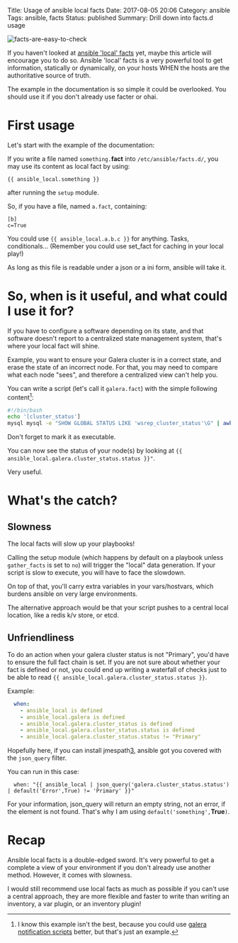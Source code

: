Title: Usage of ansible local facts
Date: 2017-08-05 20:06
Category: ansible
Tags: ansible, facts
Status: published
Summary: Drill down into facts.d usage

![facts-are-easy-to-check]({filename}/images/fact-check.jpg)


If you haven't looked at [ansible 'local' facts][1] yet, maybe this article will encourage you to do so.
Ansible 'local' facts is a very powerful tool to get information, statically or dynamically, on your hosts
WHEN the hosts are the authoritative source of truth.

The example in the documentation is so simple it could be overlooked. You should use it
if you don't already use facter or ohai.

# First usage

Let's start with the example of the documentation:

If you write a file named ``something.``**fact** into ``/etc/ansible/facts.d/``, you may use its
content as local fact by using:

    {{ ansible_local.something }}
after running the ``setup`` module.

So, if you have a file, named ``a.fact``, containing:

    [b]
    c=True

You could use ``{{ ansible_local.a.b.c }}`` for anything. Tasks, conditionals... (Remember you
could use set_fact for caching in your local play!)

As long as this file is readable under a json or a ini form, ansible will take it.

# So, when is it useful, and what could I use it for?

If you have to configure a software depending on its state, and that software doesn't
report to a centralized state management system, that's where your local fact will shine.

Example, you want to ensure your Galera cluster is in a correct state, and erase the state
of an incorrect node. For that, you may need to compare what each node "sees", and
therefore a centralized view can't help you.

You can write a script (let's call it ``galera.fact``) with the simple following content[^fn-galera]:

```sh
#!/bin/bash
echo '[cluster_status']
mysql mysql -e "SHOW GLOBAL STATUS LIKE 'wsrep_cluster_status'\G" | awk '/Value/{print "status="$2}'
```

Don't forget to mark it as executable.

You can now see the status of your node(s) by looking at
``{{ ansible_local.galera.cluster_status.status }}"``.

Very useful.

# What's the catch?

## Slowness

The local facts will slow up your playbooks!

Calling the setup module (which happens by default on a playbook unless
``gather_facts`` is set to ``no``) will trigger the "local" data generation.
If your script is slow to execute, you will have to face the slowdown.

On top of that, you'll carry extra variables in your vars/hostvars, which burdens
ansible on very large environments.

The alternative approach would be that your script pushes to a central local location,
like a redis k/v store, or etcd.

## Unfriendliness

To do an action when your galera cluster status is not "Primary", you'd have to ensure
the full fact chain is set. If you are not sure about whether your fact is
defined or not, you could end up writing a waterfall of checks just to
be able to read ``{{ ansible_local.galera.cluster_status.status }}``.

Example:
```yaml
  when:
    - ansible_local is defined
    - ansible_local.galera is defined
    - ansible_local.galera.cluster_status is defined
    - ansible_local.galera.cluster_status.status is defined
    - ansible_local.galera.cluster_status.status != "Primary"
```

Hopefully here, if you can install jmespath[3], ansible got you covered with the ``json_query`` filter.

You can run in this case:
```
  when: "{{ ansible_local | json_query('galera.cluster_status.status') | default('Error',True) != 'Primary' }}"
```

For your information, json_query will return an empty string, not an error, if the element is not found.
That's why I am using ``default('something',``**True**``)``.

# Recap

Ansible local facts is a double-edged sword.
It's very powerful to get a complete a view of your environment if you don't already
use another method. However, it comes with slowness.

I would still recommend use local facts as much as possible if you can't use a central approach, they
are more flexible and faster to write than writing an inventory, a var plugin, or an inventory plugin!


[1]: http://docs.ansible.com/ansible/latest/playbooks_variables.html#local-facts-facts-d
[2]: http://galeracluster.com/documentation-webpages/notificationcmd.html
[3]: http://jmespath.org/
[^fn-galera]: I know this example isn't the best, because you could use [galera notification scripts][2] better, but that's just an example.
